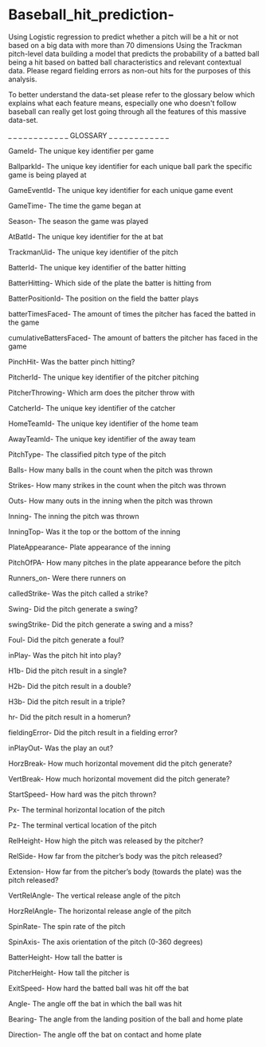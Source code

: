 # Baseball_hit_prediction-
 Using Logistic regression to predict whether a pitch will be a hit or not based on a big data with more than 70 dimensions  Using the Trackman pitch-level data building a model that predicts the probability of a batted ball being a hit based on batted ball characteristics and relevant contextual data. Please regard fielding errors as non-out hits for the purposes of this analysis.

To better understand the data-set please refer to the glossary below which explains what each feature means, especially one who doesn't follow baseball can really get lost going through all the features of this massive data-set. 

_ _ _ _ _ _ _ _ _ _ _ _ GLOSSARY _ _ _ _ _ _ _ _ _ _ _ _

GameId- The unique key identifier per game 

BallparkId- The unique key identifier for each unique ball park the specific game is being played at 

GameEventId- The unique key identifier for each unique game event 

GameTime- The time the game began at 

Season- The season the game was played 

AtBatId- The unique key identifier for the at bat 

TrackmanUid- The unique key identifier of the pitch 

BatterId- The unique key identifier of the batter hitting 

BatterHitting- Which side of the plate the batter is hitting from 

BatterPositionId- The position on the field the batter plays 

batterTimesFaced- The amount of times the pitcher has faced the batted in the game 

cumulativeBattersFaced- The amount of batters the pitcher has faced in the game 

PinchHit- Was the batter pinch hitting? 

PitcherId- The unique key identifier of the pitcher pitching 

PitcherThrowing- Which arm does the pitcher throw with 

CatcherId- The unique key identifier of the catcher 

HomeTeamId- The unique key identifier of the home team 

AwayTeamId- The unique key identifier of the away team 

PitchType- The classified pitch type of the pitch 

Balls- How many balls in the count when the pitch was thrown 

Strikes- How many strikes in the count when the pitch was thrown

Outs- How many outs in the inning when the pitch was thrown 

Inning- The inning the pitch was thrown 

InningTop- Was it the top or the bottom of the inning 

PlateAppearance- Plate appearance of the inning 

PitchOfPA- How many pitches in the plate appearance before the pitch 

Runners_on- Were there runners on 

calledStrike- Was the pitch called a strike? 

Swing- Did the pitch generate a swing? 

swingStrike- Did the pitch generate a swing and a miss?

Foul- Did the pitch generate a foul?

inPlay- Was the pitch hit into play? 

H1b- Did the pitch result in a single?

H2b- Did the pitch result in a double? 

H3b- Did the pitch result in a triple? 

hr- Did the pitch result in a homerun? 

fieldingError- Did the pitch result in a fielding error? 

inPlayOut- Was the play an out? 

HorzBreak- How much horizontal movement did the pitch generate? 

VertBreak- How much horizontal movement did the pitch generate? 

StartSpeed- How hard was the pitch thrown? 

Px- The terminal horizontal location of the pitch 

Pz- The terminal vertical location of the pitch 

RelHeight- How high the pitch was released by the pitcher?

RelSide- How far from the pitcher’s body was the pitch released? 

Extension- How far from the pitcher’s body (towards the plate) was the pitch released? 

VertRelAngle- The vertical release angle of the pitch 

HorzRelAngle- The horizontal release angle of the pitch 

SpinRate- The spin rate of the pitch 

SpinAxis- The axis orientation of the pitch (0-360 degrees) 

BatterHeight- How tall the batter is 

PitcherHeight- How tall the pitcher is 

ExitSpeed- How hard the batted ball was hit off the bat 

Angle- The angle off the bat in which the ball was hit 

Bearing- The angle from the landing position of the ball and home plate 

Direction- The angle off the bat on contact and home plate 
